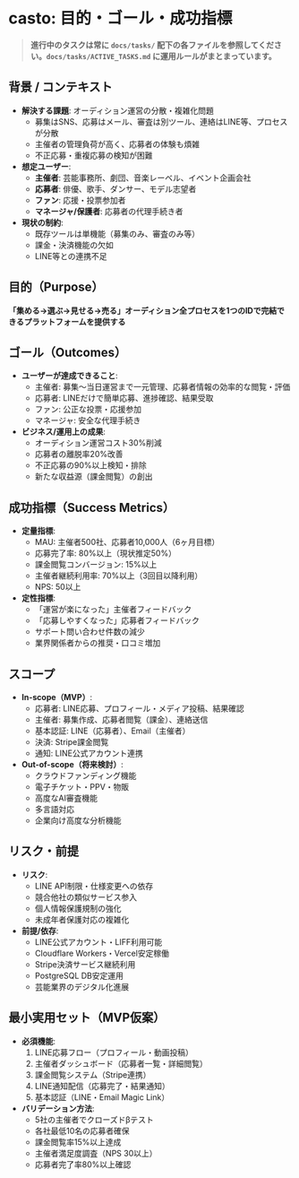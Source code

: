 # casto: 目的・ゴール・成功指標

> **進行中のタスクは常に `docs/tasks/` 配下の各ファイルを参照してください。`docs/tasks/ACTIVE_TASKS.md` に運用ルールがまとまっています。**

## 背景 / コンテキスト
- **解決する課題**: オーディション運営の分散・複雑化問題
  - 募集はSNS、応募はメール、審査は別ツール、連絡はLINE等、プロセスが分散
  - 主催者の管理負荷が高く、応募者の体験も煩雑
  - 不正応募・重複応募の検知が困難
- **想定ユーザー**: 
  - **主催者**: 芸能事務所、劇団、音楽レーベル、イベント企画会社
  - **応募者**: 俳優、歌手、ダンサー、モデル志望者
  - **ファン**: 応援・投票参加者
  - **マネージャ/保護者**: 応募者の代理手続き者
- **現状の制約**: 
  - 既存ツールは単機能（募集のみ、審査のみ等）
  - 課金・決済機能の欠如
  - LINE等との連携不足

## 目的（Purpose）
**「集める→選ぶ→見せる→売る」オーディション全プロセスを1つのIDで完結できるプラットフォームを提供する**

## ゴール（Outcomes）
- **ユーザーが達成できること**:
  - 主催者: 募集〜当日運営まで一元管理、応募者情報の効率的な閲覧・評価
  - 応募者: LINEだけで簡単応募、進捗確認、結果受取
  - ファン: 公正な投票・応援参加
  - マネージャ: 安全な代理手続き
- **ビジネス/運用上の成果**:
  - オーディション運営コスト30%削減
  - 応募者の離脱率20%改善
  - 不正応募の90%以上検知・排除
  - 新たな収益源（課金閲覧）の創出

## 成功指標（Success Metrics）
- **定量指標**:
  - MAU: 主催者500社、応募者10,000人（6ヶ月目標）
  - 応募完了率: 80%以上（現状推定50%）
  - 課金閲覧コンバージョン: 15%以上
  - 主催者継続利用率: 70%以上（3回目以降利用）
  - NPS: 50以上
- **定性指標**:
  - 「運営が楽になった」主催者フィードバック
  - 「応募しやすくなった」応募者フィードバック
  - サポート問い合わせ件数の減少
  - 業界関係者からの推奨・口コミ増加

## スコープ
- **In-scope（MVP）**:
  - 応募者: LINE応募、プロフィール・メディア投稿、結果確認
  - 主催者: 募集作成、応募者閲覧（課金）、連絡送信
  - 基本認証: LINE（応募者）、Email（主催者）
  - 決済: Stripe課金閲覧
  - 通知: LINE公式アカウント連携
- **Out-of-scope（将来検討）**:
  - クラウドファンディング機能
  - 電子チケット・PPV・物販
  - 高度なAI審査機能
  - 多言語対応
  - 企業向け高度な分析機能

## リスク・前提
- **リスク**:
  - LINE API制限・仕様変更への依存
  - 競合他社の類似サービス参入
  - 個人情報保護規制の強化
  - 未成年者保護対応の複雑化
- **前提/依存**:
  - LINE公式アカウント・LIFF利用可能
  - Cloudflare Workers・Vercel安定稼働
  - Stripe決済サービス継続利用
  - PostgreSQL DB安定運用
  - 芸能業界のデジタル化進展

## 最小実用セット（MVP仮案）
- **必須機能**:
  1. LINE応募フロー（プロフィール・動画投稿）
  2. 主催者ダッシュボード（応募者一覧・詳細閲覧）
  3. 課金閲覧システム（Stripe連携）
  4. LINE通知配信（応募完了・結果通知）
  5. 基本認証（LINE・Email Magic Link）
- **バリデーション方法**:
  - 5社の主催者でクローズドβテスト
  - 各社最低10名の応募者確保
  - 課金閲覧率15%以上達成
  - 主催者満足度調査（NPS 30以上）
  - 応募者完了率80%以上確認

